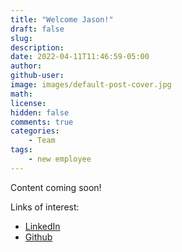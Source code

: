 ```yaml
---
title: "Welcome Jason!"
draft: false
slug:
description:
date: 2022-04-11T11:46:59-05:00
author:
github-user:
image: images/default-post-cover.jpg
math:
license:
hidden: false
comments: true
categories:
    - Team
tags:
    - new employee
---
```

Content coming soon!

Links of interest:

* [LinkedIn](https://www.linkedin.com/in/jasonadelia/)
* [Github](https://github.com/jasonadelia)
